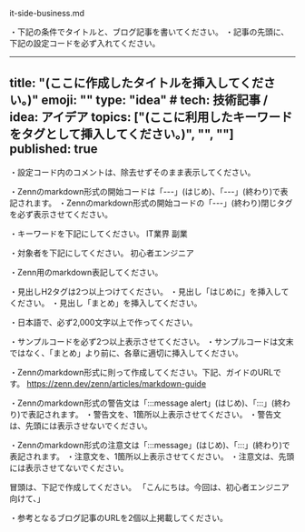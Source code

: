 it-side-business.md

・下記の条件でタイトルと、ブログ記事を書いてください。
・記事の先頭に、下記の設定コードを必ず入れてください。

---
title: "(ここに作成したタイトルを挿入してください。)"
emoji: ""
type: "idea" # tech: 技術記事 / idea: アイデア
topics: ["(ここに利用したキーワードをタグとして挿入してください。)", "", ""]
published: true
---

・設定コード内のコメントは、除去せずそのまま表示してください。

・Zennのmarkdown形式の開始コードは「---」(はじめ)、「---」(終わり)で表記されます。
・Zennのmarkdown形式の開始コードの「---」(終わり)閉じタグを必ず表示させてください。


・キーワードを下記にしてください。
	IT業界 副業

・対象者を下記にしてください。
	初心者エンジニア

・Zenn用のmarkdown表記してください。

・見出しH2タグは2つ以上つけてください。
・見出し「はじめに」を挿入してください。
・見出し「まとめ」を挿入してください。

・日本語で、必ず2,000文字以上で作ってください。

・サンプルコードを必ず2つ以上表示させてください。
・サンプルコードは文末ではなく、「まとめ」より前に、各章に適切に挿入してください。

・Zennのmarkdown形式に則って作成してください。下記、ガイドのURLです。
https://zenn.dev/zenn/articles/markdown-guide

・Zennのmarkdown形式の警告文は「:::message alert」(はじめ)、「:::」(終わり)で表記されます。
・警告文を、1箇所以上表示させてください。
・警告文は、先頭には表示させないでください。

・Zennのmarkdown形式の注意文は「:::message」(はじめ)、「:::」(終わり)で表記されます。
・注意文を、1箇所以上表示させてください。
・注意文は、先頭には表示させてないでください。

冒頭は、下記で作成してください。
「こんにちは。今回は、初心者エンジニア向けて、」

・参考となるブログ記事のURLを2個以上掲載してください。
